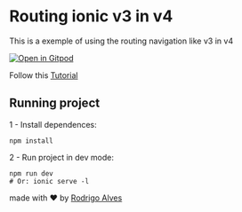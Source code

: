 # Routing ionic v3 in v4

This is a exemple of using the routing navigation like v3 in v4

[![Open in Gitpod](https://gitpod.io/button/open-in-gitpod.svg)](https://gitpod.io#snapshot/a26567fe-654a-4aad-a373-d99a71690181)

Follow this [Tutorial](https://www.joshmorony.com/converting-ionic-3-push-pop-navigation-to-angular-routing-in-ionic-4/)

## Running project

1 - Install dependences:

    npm install

2 - Run project in dev mode:

    npm run dev
    # Or: ionic serve -l

made with :heart: by [Rodrigo Alves]() 